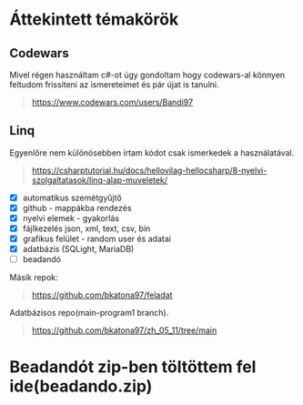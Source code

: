 # Áttekintett témakörök
## Codewars
Mivel régen használtam c#-ot úgy gondoltam hogy codewars-al könnyen feltudom frissíteni az ismereteimet és pár újat is tanulni.
>https://www.codewars.com/users/Bandi97
## Linq
Egyenlőre nem különösebben írtam kódot csak ismerkedek a használatával.
>https://csharptutorial.hu/docs/hellovilag-hellocsharp/8-nyelvi-szolgaltatasok/linq-alap-muveletek/

 - [x] automatikus szemétgyűjtő
 - [x] github - mappákba rendezés
 - [x] nyelvi elemek - gyakorlás
 - [x] fájlkezelés json, xml, text, csv, bin
 - [x] grafikus felület - random user és adatai
 - [x] adatbázis (SQLight, MariaDB)
 - [ ] beadandó

Másik repok:
 >https://github.com/bkatona97/feladat



Adatbázisos repo(main-program1 branch).
 >https://github.com/bkatona97/zh_05_11/tree/main
 
 # Beadandót zip-ben töltöttem fel ide(beadando.zip)

